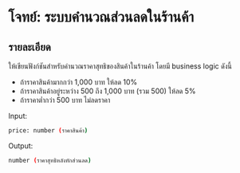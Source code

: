 # โจทย์: ระบบคำนวณส่วนลดในร้านค้า

## รายละเอียด

ให้เขียนฟังก์ชันสำหรับคำนวณราคาสุทธิของสินค้าในร้านค้า โดยมี business logic ดังนี้

- ถ้าราคาสินค้ามากกว่า 1,000 บาท ให้ลด 10%
- ถ้าราคาสินค้าอยู่ระหว่าง 500 ถึง 1,000 บาท (รวม 500) ให้ลด 5%
- ถ้าราคาต่ำกว่า 500 บาท ไม่ลดราคา

Input:

```bash
price: number (ราคาสินค้า)
```

Output:

```bash
number (ราคาสุทธิหลังหักส่วนลด)
```
